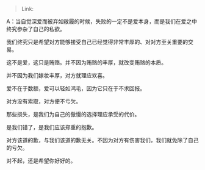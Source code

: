 > Link: 

A：当自觉深爱而被弃如敝履的时候，失败的一定不是爱本身，而是我们在爱之中终究参杂了自己的私欲。  
  
我们终究只是希望对方能够接受自己已经觉得非常丰厚的、对对方至关重要的交易。  
  
这不是爱，这只是贿赂。并不因为贿赂的丰厚，就改变贿赂的本质。  
  
并不因为我们嫁妆丰厚，对方就理应欢喜。  
  
爱不在于数额，爱可以轻如鸿毛，因为它只在于不求回报。  
  
对方没有索取，对方便不亏欠。  
  
那些损失，是我们为自己的傲慢的选择理应承受的代价。  
  
是我们错了，是我们应该郑重的抱歉。  
  
对方该道的歉，与我们该道的歉无关。不因为对方有伤害我们，我们就免除了自己的亏欠。  
  
对不起，还是希望你好好的。
